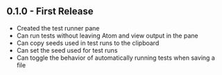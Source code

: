 ## 0.1.0 - First Release
* Created the test runner pane
* Can run tests without leaving Atom and view output in the pane
* Can copy seeds used in test runs to the clipboard
* Can set the seed used for test runs
* Can toggle the behavior of automatically running tests when saving a file
